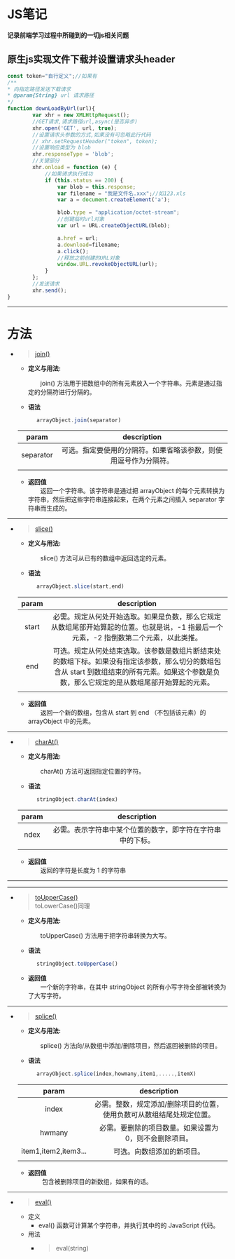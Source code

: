 # JS笔记
**记录前端学习过程中所碰到的一切js相关问题**

## 原生js实现文件下载并设置请求头header
```js
const token="自行定义";//如果有
/**
* 向指定路径发送下载请求
* @param{String} url 请求路径
*/
function downLoadByUrl(url){
        var xhr = new XMLHttpRequest();
        //GET请求,请求路径url,async(是否异步)
        xhr.open('GET', url, true);
        //设置请求头参数的方式,如果没有可忽略此行代码
        // xhr.setRequestHeader("token", token);
        //设置响应类型为 blob
        xhr.responseType = 'blob';
        //关键部分
        xhr.onload = function (e) {
            //如果请求执行成功
            if (this.status == 200) {
                var blob = this.response;
                var filename = "我是文件名.xxx";//如123.xls
                var a = document.createElement('a');

                blob.type = "application/octet-stream";
                //创键临时url对象
                var url = URL.createObjectURL(blob);

                a.href = url;
                a.download=filename;
                a.click();
                //释放之前创建的URL对象
                window.URL.revokeObjectURL(url);
            }
        };
        //发送请求
        xhr.send();
}

```

---
# 方法
* >[join()](http://www.w3school.com.cn/jsref/jsref_join.asp)
  * **定义与用法:**
  
    &emsp;&emsp;join() 方法用于把数组中的所有元素放入一个字符串。元素是通过指定的分隔符进行分隔的。
    
  * **语法**
  
  ```javascript
        arrayObject.join(separator)
  ```
  |   param   |                           description                            |
  | :-------: | :--------------------------------------------------------------: |
  | separator | 可选。指定要使用的分隔符。如果省略该参数，则使用逗号作为分隔符。 |
  |           |
    * **返回值**    
    &emsp;&emsp;返回一个字符串。该字符串是通过把 arrayObject 的每个元素转换为字符串，然后把这些字符串连接起来，在两个元素之间插入 separator 字符串而生成的。

---
* >[slice()](http://www.w3school.com.cn/js/jsref_slice_array.asp)
  * **定义与用法:**
  
    &emsp;&emsp;slice() 方法可从已有的数组中返回选定的元素。
    
  * **语法**
  
  ```javascript
        arrayObject.slice(start,end)
  ```
  | param |                                                                                          description                                                                                          |
  | :---: | :-------------------------------------------------------------------------------------------------------------------------------------------------------------------------------------------: |
  | start |                            必需。规定从何处开始选取。如果是负数，那么它规定从数组尾部开始算起的位置。也就是说，-1 指最后一个元素，-2 指倒数第二个元素，以此类推。                             |
  |  end  | 可选。规定从何处结束选取。该参数是数组片断结束处的数组下标。如果没有指定该参数，那么切分的数组包含从 start 到数组结束的所有元素。如果这个参数是负数，那么它规定的是从数组尾部开始算起的元素。 |
  |       |

    * **返回值**    
    &emsp;&emsp;返回一个新的数组，包含从 start 到 end （不包括该元素）的 arrayObject 中的元素。

---
* >[charAt()](http://www.w3school.com.cn/jsref/jsref_charAt.asp)
  * **定义与用法:**
  
    &emsp;&emsp;charAt() 方法可返回指定位置的字符。
    
  * **语法**
  
  ```javascript
        stringObject.charAt(index)
  ```
  | param |                        description                         |
  | :---: | :--------------------------------------------------------: |
  | ndex  | 必需。表示字符串中某个位置的数字，即字符在字符串中的下标。 |
  |       |

    * **返回值**    
    &emsp;&emsp;返回的字符是长度为 1 的字符串

---

---
* >[toUpperCase()](http://www.w3school.com.cn/jsref/jsref_toUpperCase.asp)
  ><br>toLowerCase()同理
  * **定义与用法:**
  
    &emsp;&emsp;toUpperCase() 方法用于把字符串转换为大写。
    
  * **语法**
  
  ```javascript
        stringObject.toUpperCase()
  ```


    * **返回值**    
    &emsp;&emsp;一个新的字符串，在其中 stringObject 的所有小写字符全部被转换为了大写字符。

---

* >[splice()](http://www.w3school.com.cn/jsref/jsref_splice.asp)
  * **定义与用法:**
  
    &emsp;&emsp;splice() 方法向/从数组中添加/删除项目，然后返回被删除的项目。
    
  * **语法**
  
  ```javascript
        arrayObject.splice(index,howmany,item1,.....,itemX)
  ```
  |        param         |                              description                              |
  | :------------------: | :-------------------------------------------------------------------: |
  |        index         | 必需。整数，规定添加/删除项目的位置，使用负数可从数组结尾处规定位置。 |
  |        hwmany        |        必需。要删除的项目数量。如果设置为 0，则不会删除项目。         |
  | item1,item2,item3... |                      可选。向数组添加的新项目。                       |
  |                      |
    * **返回值**    
    &emsp;&emsp;	包含被删除项目的新数组，如果有的话。

---

* >[eval()](http://www.w3school.com.cn/js/jsref_eval.asp)
  * 定义
    * eval() 函数可计算某个字符串，并执行其中的的 JavaScript 代码。
  * 用法
    * >eval(string)